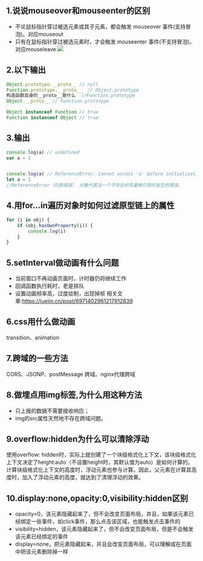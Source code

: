 ## 1.说说mouseover和mouseenter的区别
- 不论鼠标指针穿过被选元素或其子元素，都会触发 mouseover 事件(支持冒泡)。对应mouseout
- 只有在鼠标指针穿过被选元素时，才会触发 mouseenter 事件(不支持冒泡)。对应mouseleave
![](https://p3-juejin.byteimg.com/tos-cn-i-k3u1fbpfcp/a45ae95c0a3e42b286ec87504ba9aca5~tplv-k3u1fbpfcp-zoom-1.image)
## 2.以下输出
```js
Object.prototype.__proto__ // null   
Function.prototype.__proto__  // Object.prototype
构造函数自身的__proto__是什么  //Function.prototype
Object.__proto__ // Function.prototype
```
```js
Object instanceof Function // true
Function instanceof Object // true
```
## 3.输出
```js
console.log(a) // undefined
var a = 1


console.log(a) // ReferenceError: Cannot access 'a' before initialization
let a = 1
//ReferenceError（引用错误） 对象代表当一个不存在的变量被引用时发生的错误。
```
## 4.用for...in遍历对象时如何过滤原型链上的属性
```js
for (i in obj) {
	if (obj.hasOwnProperty(i)) {
		console.log(i)
	}
}
```
## 5.setInterval做动画有什么问题
- 当前窗口不再动画页面时，计时器仍将继续工作
- 回调函数执行耗时，老是排队
- 设置动画频率高，过度绘制，出现掉帧
相关文章:https://juejin.cn/post/6971402961217912839
## 6.css用什么做动画
transition、animation
## 7.跨域的一些方法
CORS、JSONP、postMessage 跨域、nginx代理跨域
## 8.做埋点用img标签,为什么用这种方法
- 只上报的数据不需要接收响应；
- img的src属性天然地不存在跨域问题。
## 9.overflow:hidden为什么可以清除浮动
使用overflow: hidden时，实际上就创建了一个块级格式化上下文，该块级格式化上下文决定了height:auto（不设置height时，其默认值为auto）是如何计算的。
计算块级格式化上下文的高度时，浮动元素也参与计算。因此，父元素在计算其高度时，加入了浮动元素的高度，就达到了清理浮动的效果。
## 10.display:none,opacity:0,visibility:hidden区别
- opacity=0，该元素隐藏起来了，但不会改变页面布局，并且，如果该元素已经绑定一些事件，如click事件，那么点击该区域，也能触发点击事件的
- visibility=hidden，该元素隐藏起来了，但不会改变页面布局，但是不会触发该元素已经绑定的事件
- display=none，把元素隐藏起来，并且会改变页面布局，可以理解成在页面中把该元素删除掉一样